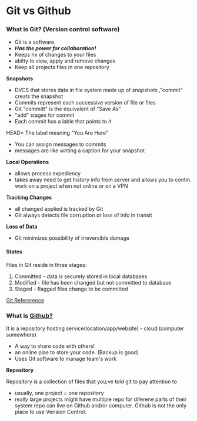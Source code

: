 # Git vs Github

### What is Git? (Version control software) ###

- Git is a software 
- _**Has the power for collaboration!**_
- Keeps hx of changes to your files
- abilty to view, apply and remove changes
- Keep all projects files in one repository 

**Snapshots**
- DVCS that stores data in file system made up of *snapshots* ,"commit" creats the snapshot
- Commits represent each successive version of file or files
- Git "committ" is the equivalent of "Save As"
- "add" stages for commit 
- Each commit has a lable that points to it

HEAD= The label meaning "You Are Here"
- You can assign messages to commits
- messages are like writing a caption for your snapshot

**Local Operations**
- allows process expediency
- takes away need to get history info from server and allows you to contin. work on a project when not online or on a VPN

**Tracking Changes**
- all changed applied is tracked by Git
- Git always detects file corruption or loss of info in transit

**Loss of Data**
- Git minimizes possibility of irreversible damage

#### States ####
Files in Git reside in three stages:
1. Committed - data is securely stored in local databases
1. Modified - file has been changed but not committed to database
1. Staged - flagged files change to be committed



[Git Refererence](https://blog.udemy.com/git-tutorial-a-comprehensive-guide/https://blog.udemy.com/git-tutorial-a-comprehensive-guide/)


### What is [Github?](https://github.com/) ###

It is a repository hosting service(location/app/website) - cloud (computer somewhere)
- A way to share code with others!
- an online plae to store your code. (Backup is good)
- Uses Git software to manage team's work

**Repository**

Repository is a collection of files that you;ve told git to pay attention to
- usually, one project = one repository
- really large projects might have multiple repo for diferene parts of their system
repo can live on Github and/or computer. Github is not the only place to use Verision Control. 


